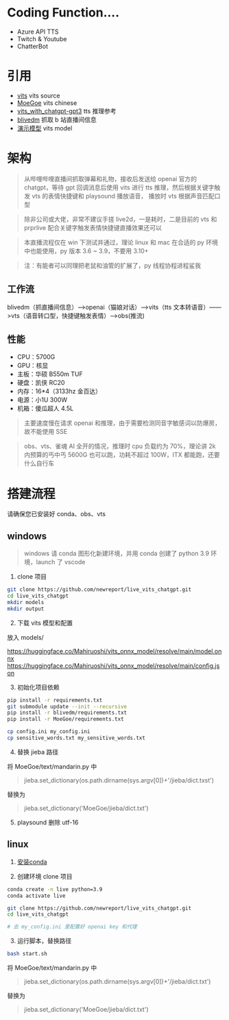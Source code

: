 # Coding Function....
- Azure API TTS
- Twitch & Youtube
- ChatterBot

# 引用

- [vits](https://github.com/jaywalnut310/vits) vits source
- [MoeGoe](https://github.com/CjangCjengh/MoeGoe.git) vits chinese
- [vits_with_chatgpt-gpt3](https://github.com/Paraworks/vits_with_chatgpt-gpt3) tts 推理参考
- [blivedm](https://github.com/xfgryujk/blivedm/tree/master) 抓取 b 站直播间信息
- [演示模型](https://huggingface.co/Mahiruoshi/vits_onnx_model/tree/main) vits model

# 架构
> 从哔哩哔哩直播间抓取弹幕和礼物，接收后发送给 openai 官方的 chatgpt，等待 gpt 回调消息后使用 vits 进行 tts 推理，然后根据关键字触发 vts 的表情快捷键和 playsound 播放语音， 播放时 vts 根据声音匹配口型  

> 除非公司或大佬，非常不建议手搓 live2d，一是耗时，二是目前的 vts 和 prprlive 配合关键字触发表情快捷键直播效果还可以  

>  本直播流程仅在 win 下测试并通过，理论 linux 和 mac 在合适的 py 环境中也能使用，py 版本 3.6 ~ 3.9，不要用 3.10+  

>  注：有能者可以同理把老鼠和油管的扩展了，py 线程协程进程鲨我

## 工作流
blivedm（抓直播间信息）——>openai（猫娘对话）——>vits（tts 文本转语音）——>vts（语音转口型，快捷键触发表情）——>obs(推流)

## 性能
- CPU：5700G
- GPU：核显
- 主板：华硕 B550m TUF
- 硬盘：凯侠 RC20
- 内存：16*4（3133hz 金百达）
- 电源：小1U 300W
- 机箱：傻瓜超人 4.5L
> 主要速度慢在请求 openai 和推理，由于需要检测同音字敏感词以防爆房，故不能使用 SSE

> obs、vts、雀魂 AI 全开的情况，推理时 cpu 负载约为 70%，理论讲 2k 内预算的丐中丐 5600G 也可以跑，功耗不超过 100W，ITX 都能跑，还要什么自行车


# 搭建流程
请确保您已安装好 conda、obs、vts
## windows
> windows 请 conda 图形化新建环境，并用 conda 创建了 python 3.9 环境，launch 了 vscode
1. clone 项目
```bash
git clone https://github.com/newreport/live_vits_chatgpt.git
cd live_vits_chatgpt
mkdir models
mkdir output
```
2. 下载 vits 模型和配置

放入 models/

https://huggingface.co/Mahiruoshi/vits_onnx_model/resolve/main/model.onnx 
https://huggingface.co/Mahiruoshi/vits_onnx_model/resolve/main/config.json

3. 初始化项目依赖
```bash
pip install -r requirements.txt
git submodule update --init --recursive
pip install -r blivedm/requirements.txt
pip install -r MoeGoe/requirements.txt

cp config.ini my_config.ini
cp sensitive_words.txt my_sensitive_words.txt
```

4. 替换 jieba 路径

将 MoeGoe/text/mandarin.py 中 
> jieba.set_dictionary(os.path.dirname(sys.argv[0])+'/jieba/dict.txst')

替换为

> jieba.set_dictionary('MoeGoe/jieba/dict.txt')

5. playsound 删除 utf-16

## linux
1. [安装conda](https://newreport.top/2023-02-28/ubuntu-amd-centos-install-conda/)

2. 创建环境 clone 项目

```bash
conda create -n live python=3.9
conda activate live

git clone https://github.com/newreport/live_vits_chatgpt.git
cd live_vits_chatgpt

# 去 my_config.ini 里配置好 openai key 和代理
```
3. 运行脚本，替换路径
```bash
bash start.sh
```
将 MoeGoe/text/mandarin.py 中 
> jieba.set_dictionary(os.path.dirname(sys.argv[0])+'/jieba/dict.txt')

替换为

> jieba.set_dictionary('MoeGoe/jieba/dict.txt')
